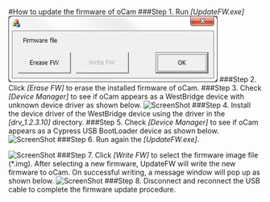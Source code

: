 #How to update the firmware of oCam
###Step 1. Run *[UpdateFW.exe]*
![ScreenShot](../../images/1_Run_UpdateFW.jpg)
###Step 2. Click *[Erase FW]* to erase the installed firmware of oCam.
###Step 3. Check *[Device Manager]* to see if oCam appears as a WestBridge device with unknown device driver as shown below.
![ScreenShot](../images/2_device_change.jpg)
###Step 4. Install the device driver of the WestBridge device using the driver in the *[drv_1.2.3.10]* directory.
###Step 5. Check *[Device Manager]* to see if oCam appears as a Cypress USB BootLoader device as shown below.
![ScreenShot](../images/3_driver_setup.jpg)
###Step 6. Run again the *[UpdateFW.exe]*.

![ScreenShot](../images/4_UpdateFW.jpg)
###Step 7. Click *[Write FW]* to select the firmware image file (*.img). After selecting a new firmware, UpdateFW will write the new firmware to oCam. On successful writing, a message window will pop up as shown below.
![ScreenShot](../images/5_Firmware_Update.JPG)
###Step 8. Disconnect and reconnect the USB cable to complete the firmware update procedure.
